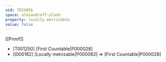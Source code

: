 ```yaml
---
uid: T024856
space: alexandroff-plank
property: locally-metrizable
value: false
---
```

[[Proof]]

* [T001250] [First Countable|P000028]
* [I000182] [Locally metrizable|P000082] => [First Countable|P000028]

